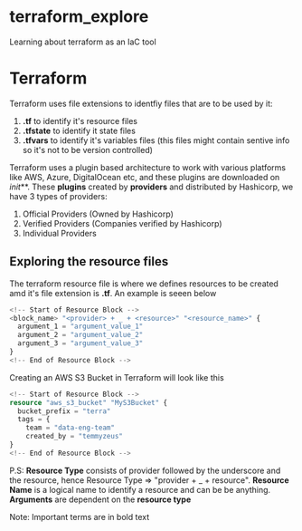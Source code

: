 # terraform_explore
Learning about terraform as an IaC tool

# Terraform
Terraform uses file extensions to identfiy files that are to be used by it:
1. **.tf** to identify it's resource files
2. **.tfstate** to identify it state files
2. **.tfvars** to identify it's variables files (this files might contain sentive info so it's not to be version controlled)

Terraform uses a plugin based architecture to work with various platforms like AWS, Azure, DigitalOcean etc, and these plugins are downloaded on *init***. These **plugins** created by **providers** and distributed by Hashicorp, we have 3 types of providers:
1. Official Providers (Owned by Hashicorp)
2. Verified Providers (Companies verified by Hashicorp)
3. Individual Providers

## Exploring the resource files
The terraform resource file is where we defines resources to be created amd it's file extension is **.tf**. An example is seeen below

```terraform
<!-- Start of Resource Block -->
<block_name> "<provider> + _ + <resource>" "<resource_name>" {
  argument_1 = "argument_value_1"
  argument_2 = "argument_value_2"
  argument_3 = "argument_value_3"
}
<!-- End of Resource Block -->
```
Creating an AWS S3 Bucket in Terraform will look like this
```terraform
<!-- Start of Resource Block -->
resource "aws_s3_bucket" "MyS3Bucket" {
  bucket_prefix = "terra"
  tags = {
    team = "data-eng-team"
    created_by = "temmyzeus"
}
<!-- End of Resource Block -->
```

P.S: **Resource Type** consists of provider followed by the underscore and the resource, hence Resource Type => "provider + _ + resource". 
**Resource Name** is a logical name to identify a resource and can be be anything.
**Arguments** are dependent on the **resource type**

Note: Important terms are in bold text
